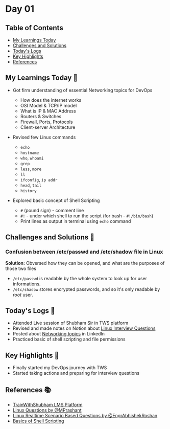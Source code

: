 # Day 01


## Table of Contents
- [My Learnings Today](#my-learnings-today-)
- [Challenges and Solutions](#challenges-and-solutions-)
- [Today's Logs](#today's-logs-)
- [Key Highlights](#key-highlights-)
- [References](#references-)



## My Learnings Today 🎯
- Got firm understanding of essential Networking topics for DevOps
  - How does the internet works
  - OSI Model & TCP/IP model
  - What is IP & MAC Address
  - Routers & Switches
  - Firewall, Ports, Protocols
  - Client-server Architecture

- Revised few Linux commands
  - `echo`
  - `hostname`
  - `who`, `whoami`
  - `grep`
  - `less`, `more`
  - `ll`
  - `ifconfig`, `ip addr`
  - `head`, `tail`
  - `history`

- Explored basic concept of Shell Scripting
  - `#` (pound sign) - comment line
  - `#!` - under which shell to run the script (for bash - `#!/bin/bash`)
  - Print lines as output in terminal using `echo` command



## Challenges and Solutions 🚧

### Confusion between /etc/passwd and /etc/shadow file in Linux

**Solution:** Obversed how they can be opened, and what are the purposes of those two files

  - `/etc/passwd` is readable by the whole system to look up for user informations.
  - `/etc/shadow` stores encrypted passwords, and so it's only readable by *root* user.



## Today's Logs 📅
- Attended Live session of Shubham Sir in TWS platform
- Revised and made notes on Notion about [Linux Interview Questions](https://probable-triangle-e15.notion.site/Linux-Interview-Questions-1878eb4c4a9d8090b861cd30ba328b34)
- Posted about [Networking topics](https://www.linkedin.com/posts/soumo-sarkar_networking-for-devops-during-the-activity-7289173327850442752-zLno?utm_source=share&utm_medium=member_desktop) in LinkedIn
- Practiced basic of shell scripting and file permissions



## Key Highlights 🌟
- Finally started my DevOps journey with TWS
- Started taking actions and preparing for interview questions



## References 📚
- [TrainWithShubham LMS Platform](https://www.trainwithshubham.com/)
- [Linux Questions by @MPrashant](https://youtu.be/vo9F_l_wwZs?si=awp9usIl6xShF5Jw)
- [Linux Realtime Scenario Based Questions by @EngrAbhishekRoshan](https://youtu.be/cFhWlBkeGxA?si=di1_roxbPCbCQG1J)
- [Basics of Shell Scripting](https://youtu.be/PmD0zcNBYwg?si=IxbspBN4ZbbH7FFh)
